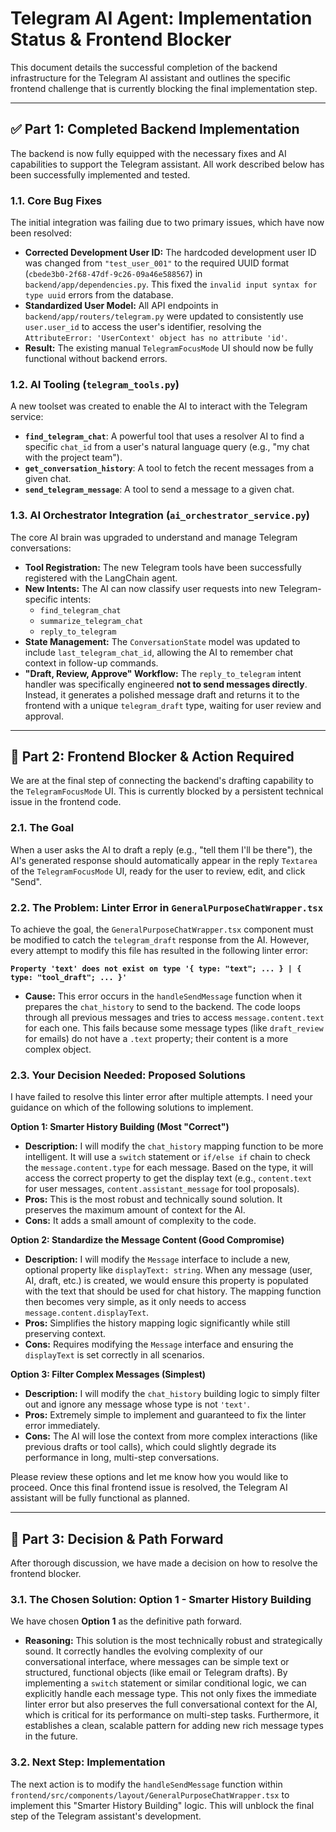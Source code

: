 # Telegram AI Agent: Implementation Status & Frontend Blocker

This document details the successful completion of the backend infrastructure for the Telegram AI assistant and outlines the specific frontend challenge that is currently blocking the final implementation step.

---

## ✅ Part 1: Completed Backend Implementation

The backend is now fully equipped with the necessary fixes and AI capabilities to support the Telegram assistant. All work described below has been successfully implemented and tested.

### 1.1. Core Bug Fixes
The initial integration was failing due to two primary issues, which have now been resolved:
-   **Corrected Development User ID:** The hardcoded development user ID was changed from `"test_user_001"` to the required UUID format (`cbede3b0-2f68-47df-9c26-09a46e588567`) in `backend/app/dependencies.py`. This fixed the `invalid input syntax for type uuid` errors from the database.
-   **Standardized User Model:** All API endpoints in `backend/app/routers/telegram.py` were updated to consistently use `user.user_id` to access the user's identifier, resolving the `AttributeError: 'UserContext' object has no attribute 'id'`.
-   **Result:** The existing manual `TelegramFocusMode` UI should now be fully functional without backend errors.

### 1.2. AI Tooling (`telegram_tools.py`)
A new toolset was created to enable the AI to interact with the Telegram service:
-   **`find_telegram_chat`**: A powerful tool that uses a resolver AI to find a specific `chat_id` from a user's natural language query (e.g., "my chat with the project team").
-   **`get_conversation_history`**: A tool to fetch the recent messages from a given chat.
-   **`send_telegram_message`**: A tool to send a message to a given chat.

### 1.3. AI Orchestrator Integration (`ai_orchestrator_service.py`)
The core AI brain was upgraded to understand and manage Telegram conversations:
-   **Tool Registration:** The new Telegram tools have been successfully registered with the LangChain agent.
-   **New Intents:** The AI can now classify user requests into new Telegram-specific intents:
    -   `find_telegram_chat`
    -   `summarize_telegram_chat`
    -   `reply_to_telegram`
-   **State Management:** The `ConversationState` model was updated to include `last_telegram_chat_id`, allowing the AI to remember chat context in follow-up commands.
-   **"Draft, Review, Approve" Workflow:** The `reply_to_telegram` intent handler was specifically engineered **not to send messages directly**. Instead, it generates a polished message draft and returns it to the frontend with a unique `telegram_draft` type, waiting for user review and approval.

---

## 🛑 Part 2: Frontend Blocker & Action Required

We are at the final step of connecting the backend's drafting capability to the `TelegramFocusMode` UI. This is currently blocked by a persistent technical issue in the frontend code.

### 2.1. The Goal
When a user asks the AI to draft a reply (e.g., "tell them I'll be there"), the AI's generated response should automatically appear in the reply `Textarea` of the `TelegramFocusMode` UI, ready for the user to review, edit, and click "Send".

### 2.2. The Problem: Linter Error in `GeneralPurposeChatWrapper.tsx`
To achieve the goal, the `GeneralPurposeChatWrapper.tsx` component must be modified to catch the `telegram_draft` response from the AI. However, every attempt to modify this file has resulted in the following linter error:

**`Property 'text' does not exist on type '{ type: "text"; ... } | { type: "tool_draft"; ... }'`**

-   **Cause:** This error occurs in the `handleSendMessage` function when it prepares the `chat_history` to send to the backend. The code loops through all previous messages and tries to access `message.content.text` for each one. This fails because some message types (like `draft_review` for emails) do not have a `.text` property; their content is a more complex object.

### 2.3. Your Decision Needed: Proposed Solutions

I have failed to resolve this linter error after multiple attempts. I need your guidance on which of the following solutions to implement.

**Option 1: Smarter History Building (Most "Correct")**
-   **Description:** I will modify the `chat_history` mapping function to be more intelligent. It will use a `switch` statement or `if/else if` chain to check the `message.content.type` for each message. Based on the type, it will access the correct property to get the display text (e.g., `content.text` for user messages, `content.assistant_message` for tool proposals).
-   **Pros:** This is the most robust and technically sound solution. It preserves the maximum amount of context for the AI.
-   **Cons:** It adds a small amount of complexity to the code.

**Option 2: Standardize the Message Content (Good Compromise)**
-   **Description:** I will modify the `Message` interface to include a new, optional property like `displayText: string`. When any message (user, AI, draft, etc.) is created, we would ensure this property is populated with the text that should be used for chat history. The mapping function then becomes very simple, as it only needs to access `message.content.displayText`.
-   **Pros:** Simplifies the history mapping logic significantly while still preserving context.
-   **Cons:** Requires modifying the `Message` interface and ensuring the `displayText` is set correctly in all scenarios.

**Option 3: Filter Complex Messages (Simplest)**
-   **Description:** I will modify the `chat_history` building logic to simply filter out and ignore any message whose type is not `'text'`.
-   **Pros:** Extremely simple to implement and guaranteed to fix the linter error immediately.
-   **Cons:** The AI will lose the context from more complex interactions (like previous drafts or tool calls), which could slightly degrade its performance in long, multi-step conversations.

Please review these options and let me know how you would like to proceed. Once this final frontend issue is resolved, the Telegram AI assistant will be fully functional as planned.

---

## 🔑 Part 3: Decision & Path Forward

After thorough discussion, we have made a decision on how to resolve the frontend blocker.

### 3.1. The Chosen Solution: Option 1 - Smarter History Building

We have chosen **Option 1** as the definitive path forward.

-   **Reasoning:** This solution is the most technically robust and strategically sound. It correctly handles the evolving complexity of our conversational interface, where messages can be simple text or structured, functional objects (like email or Telegram drafts). By implementing a `switch` statement or similar conditional logic, we can explicitly handle each message type. This not only fixes the immediate linter error but also preserves the full conversational context for the AI, which is critical for its performance on multi-step tasks. Furthermore, it establishes a clean, scalable pattern for adding new rich message types in the future.

### 3.2. Next Step: Implementation

The next action is to modify the `handleSendMessage` function within `frontend/src/components/layout/GeneralPurposeChatWrapper.tsx` to implement this "Smarter History Building" logic. This will unblock the final step of the Telegram assistant's development.
